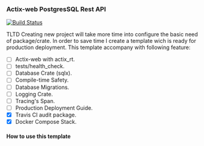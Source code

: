 ### Actix-web PostgresSQL Rest API

[![Build Status](https://travis-ci.com/saingsab/apratemplate.svg?branch=main)](https://travis-ci.com/saingsab/apratemplate)

TLTD
Creating new project will take more time into configure the basic need of package/crate. In order to save time I create a template wich is ready for production deployment. This template accompany with following feature: 

- [ ] Actix-web with actix_rt.
- [ ] tests/health_check.
- [ ] Database Crate (sqlx).
- [ ] Compile-time Safety.
- [ ] Database Migrations.
- [ ] Logging Crate.
- [ ] Tracing's Span.
- [ ] Production Deployment Guide.
- [x] Travis CI audit package.
- [x] Docker Compose Stack.

#### How to use this template
